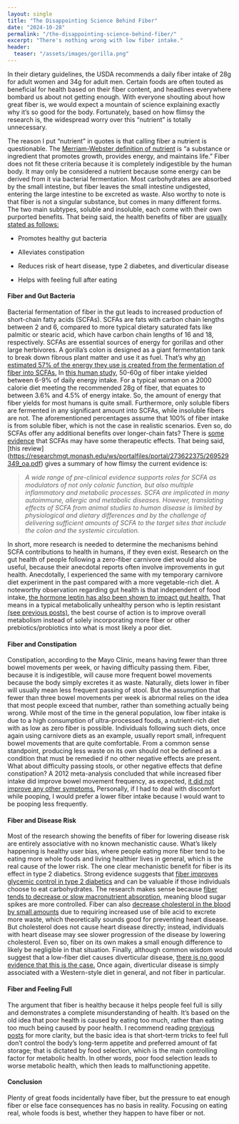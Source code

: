 ```yaml
---
layout: single
title: "The Disappointing Science Behind Fiber"
date: "2024-10-28"
permalink: "/the-disappointing-science-behind-fiber/"
excerpt: "There's nothing wrong with low fiber intake."
header:
  teaser: "/assets/images/gorilla.png"
---
```


In their dietary guidelines, the USDA recommends a daily fiber intake of 28g for adult women and 34g for adult men. Certain foods are often touted as beneficial for health based on their fiber content, and headlines everywhere bombard us about not getting enough. With everyone shouting about how great fiber is, we would expect a mountain of science explaining exactly why it’s so good for the body. Fortunately, based on how flimsy the research is, the widespread worry over this “nutrient” is totally unnecessary.

The reason I put “nutrient” in quotes is that calling fiber a nutrient is questionable. The [Merriam-Webster definition of nutrient](https://www.merriam-webster.com/dictionary/nutrient) is “a substance or ingredient that promotes growth, provides energy, and maintains life.” Fiber does not fit these criteria because it is completely indigestible by the human body. It may only be considered a nutrient because some energy can be derived from it via bacterial fermentation. Most carbohydrates are absorbed by the small intestine, but fiber leaves the small intestine undigested, entering the large intestine to be excreted as waste. Also worthy to note is that fiber is not a singular substance, but comes in many different forms. The two main subtypes, soluble and insoluble, each come with their own purported benefits. That being said, the health benefits of fiber are [usually stated as follows:](https://wicworks.fns.usda.gov/resources/eye-nutrition-fiber)

- Promotes healthy gut bacteria

- Alleviates constipation

- Reduces risk of heart disease, type 2 diabetes, and diverticular disease

- Helps with feeling full after eating

#### Fiber and Gut Bacteria

Bacterial fermentation of fiber in the gut leads to increased production of short-chain fatty acids (SCFAs). SCFAs are fats with carbon chain lengths between 2 and 6, compared to more typical dietary saturated fats like palmitic or stearic acid, which have carbon chain lengths of 16 and 18, respectively. SCFAs are essential sources of energy for gorillas and other large herbivores. A gorilla’s colon is designed as a giant fermentation tank to break down fibrous plant matter and use it as fuel. That’s why [an estimated 57% of the energy they use is created from the fermentation of fiber into SCFAs.](https://www.sciencedirect.com/science/article/pii/S0022316623016103) In [this human study](https://www.sciencedirect.com/science/article/abs/pii/S0002916523245992), 50-60g of fiber intake yielded between 6-9% of daily energy intake. For a typical woman on a 2000 calorie diet meeting the recommended 28g of fiber, that equates to between 3.6% and 4.5% of energy intake. So, the amount of energy that fiber yields for most humans is quite small. Furthermore, only soluble fibers are fermented in any significant amount into SCFAs, while insoluble fibers are not. The aforementioned percentages assume that 100% of fiber intake is from soluble fiber, which is not the case in realistic scenarios. Even so, do SCFAs offer any additional benefits over longer-chain fats? There is [some evidence](https://www.sciencedirect.com/science/article/abs/pii/B9780128001004000039) that SCFAs may have some therapeutic effects. That being said, [this review] (https://researchmgt.monash.edu/ws/portalfiles/portal/273622375/269529349_oa.pdf) gives a summary of how flimsy the current evidence is:

> _A wide range of pre-clinical evidence supports roles for SCFA as modulators of not only colonic function, but also multiple inflammatory and metabolic processes. SCFA are implicated in many autoimmune, allergic and metabolic diseases. However, translating effects of SCFA from animal studies to human disease is limited by physiological and dietary differences and by the challenge of delivering sufficient amounts of SCFA to the target sites that include the colon and the systemic circulation._

In short, more research is needed to determine the mechanisms behind SCFA contributions to health in humans, if they even exist. Research on the gut health of people following a zero-fiber carnivore diet would also be useful, because their anecdotal reports often involve improvements in gut health. Anecdotally, I experienced the same with my temporary carnivore diet experiment in the past compared with a more vegetable-rich diet. A noteworthy observation regarding gut health is that independent of food intake, [the hormone leptin has also been shown to impact gut health.](https://www.pnas.org/doi/10.1073/pnas.1901795116) That means in a typical metabolically unhealthy person who is leptin resistant [(see previous posts)](https://www.stopbigfood.com/2024/09/02/the-simple-truth-that-will-end-your-food-struggles/), the best course of action is to improve overall metabolism instead of solely incorporating more fiber or other prebiotics/probiotics into what is most likely a poor diet.

#### Fiber and Constipation

Constipation, according to the Mayo Clinic, means having fewer than three bowel movements per week, or having difficulty passing them. Fiber, because it is indigestible, will cause more frequent bowel movements because the body simply excretes it as waste. Naturally, diets lower in fiber will usually mean less frequent passing of stool. But the assumption that fewer than three bowel movements per week is abnormal relies on the idea that most people exceed that number, rather than something actually being wrong. While most of the time in the general population, low fiber intake is due to a high consumption of ultra-processed foods, a nutrient-rich diet with as low as zero fiber is possible. Individuals following such diets, once again using carnivore diets as an example, usually report small, infrequent bowel movements that are quite comfortable. From a common sense standpoint, producing less waste on its own should not be defined as a condition that must be remedied if no other negative effects are present. What about difficulty passing stools, or other negative effects that define constipation? A 2012 meta-analysis concluded that while increased fiber intake did improve bowel movement frequency, as expected, [it did not improve any other symptoms.](https://www.ncbi.nlm.nih.gov/pmc/articles/PMC3544045/) Personally, if I had to deal with discomfort while pooping, I would prefer a lower fiber intake because I would want to be pooping less frequently.

#### Fiber and Disease Risk

Most of the research showing the benefits of fiber for lowering disease risk are entirely associative with no known mechanistic cause. What’s likely happening is healthy user bias, where people eating more fiber tend to be eating more whole foods and living healthier lives in general, which is the real cause of the lower risk. The one clear mechanistic benefit for fiber is its effect in type 2 diabetics. Strong evidence suggests that [fiber improves glycemic control in type 2 diabetics](https://academic.oup.com/nutritionreviews/article-abstract/71/12/790/1833415) and can be valuable if those individuals choose to eat carbohydrates. The research makes sense because [fiber tends to decrease or slow macronutrient absorption](https://pubmed.ncbi.nlm.nih.gov/32925180/), meaning blood sugar spikes are more controlled. Fiber can also [decrease cholesterol in the blood by small amounts](https://pubmed.ncbi.nlm.nih.gov/9925120/) due to requiring increased use of bile acid to excrete more waste, which theoretically sounds good for preventing heart disease. But cholesterol does not cause heart disease directly; instead, individuals with heart disease may see slower progression of the disease by lowering cholesterol. Even so, fiber on its own makes a small enough difference to likely be negligible in that situation. Finally, although common wisdom would suggest that a low-fiber diet causes diverticular disease, [there is no good evidence that this is the case.](https://pubmed.ncbi.nlm.nih.gov/28230737/) Once again, diverticular disease is simply associated with a Western-style diet in general, and not fiber in particular.

#### Fiber and Feeling Full

The argument that fiber is healthy because it helps people feel full is silly and demonstrates a complete misunderstanding of health. It’s based on the old idea that poor health is caused by eating too much, rather than eating too much being caused by poor health. I recommend reading [previous posts](https://www.stopbigfood.com/2024/09/02/the-simple-truth-that-will-end-your-food-struggles/) for more clarity, but the basic idea is that short-term tricks to feel full don’t control the body’s long-term appetite and preferred amount of fat storage; that is dictated by food selection, which is the main controlling factor for metabolic health. In other words, poor food selection leads to worse metabolic health, which then leads to malfunctioning appetite.

#### Conclusion

Plenty of great foods incidentally have fiber, but the pressure to eat enough fiber or else face consequences has no basis in reality. Focusing on eating real, whole foods is best, whether they happen to have fiber or not.
